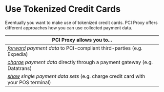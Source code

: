 # Use Tokenized Credit Cards

Eventually you want to make use of tokenized credit cards. PCI Proxy offers different approaches how you can use collected payment data.

| **PCI Proxy allows you to...** |
| -- |
| *[forward](forward.html) payment data* to PCI-compliant third-parties (e.g. Expedia) |
| *[charge](charge.html) payment data* directly through a payment gateway (e.g. Datatrans) |
| *[show](show.html) single payment data sets* (e.g. charge credit card with your POS terminal) |



